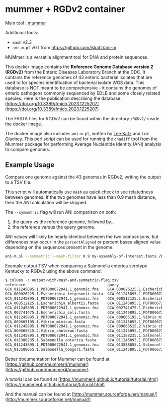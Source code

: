 # mummer + RGDv2 container

Main tool : [mummer](https://github.com/mummer4/mummer)

Additional tools:

- `mash` v2.3
- `ani-m.pl` v0.1 from https://github.com/lskatz/ani-m

MUMmer is a versatile alignment tool for DNA and protein sequences.

This docker image contains the **Reference Genome Database version 2 (RGDv2)** from the Enteric Diseases Laboratory Branch at the CDC. It contains the reference genomes of 43 enteric bacterial isolates that are used to for species identification of bacterial isolate WGS data. This database is NOT meant to be comprehensive - it contains the genomes of enteric pathogens commonly sequenced by EDLB and some closely related species. Here is the publication describing the database: [https://doi.org/10.3389/fmicb.2023.1225207](https://doi.org/10.3389/fmicb.2023.1225207)

The FASTA files for RGDv2 can be found within the directory `/RGDv2/` inside the docker image.

The docker image also includes `ani-m.pl`, written by [Lee Katz](@lskatz) and Lori Gladney. This perl script can be used for running the `dnadiff` tool from the Mummer package for performing Average Nucleotide Identity (ANI) analysis to compare genomes.

## Example Usage

Compare one genome against the 43 genomes in RGDv2, writing the output to a TSV file.

This script will automatically use `mash` as quick check to see relatedness between genomes. If the two genomes have less than 0.9 mash distance, then the ANI calculation will be skipped.

The `--symmetric` flag will run ANI comparison on both:

 1. the query vs the reference genome, followed by...
 2. the reference versus the query genome.

 ANI values will likely be nearly identical between the two comparisons, but differences may occur in the `percentAligned` or percent bases aligned value depending on the sequences present in the genome.

```bash
ani-m.pl --symmetric --mash-filter 0.9 my-assembly-of-interest.fasta /RGDv2/*.fasta | tee output.tsv
```

Example output TSV when comparing a Salmonella enterica serotype Kentucky to RGDv2 using the above command:

```bash
$ column -t output-with-mash-and-symmetric-flag.tsv 
reference                                     query                                         ANI      stdev  percentAligned
GCA_011245895.1_PDT000672941.1_genomic.fna    GCA_000026225.1.Escherichia_fergusonii.fasta  84.7423  3.93   33.1834
GCA_000026225.1.Escherichia_fergusonii.fasta  GCA_011245895.1_PDT000672941.1_genomic.fna    84.7485  3.97   35.6278
GCA_011245895.1_PDT000672941.1_genomic.fna    GCA_000512125.1.Escherichia_albertii.fasta    84.8404  3.72   32.5365
GCA_000512125.1.Escherichia_albertii.fasta    GCA_011245895.1_PDT000672941.1_genomic.fna    84.8391  3.72   34.8883
GCA_011245895.1_PDT000672941.1_genomic.fna    GCA_002741475.1.Escherichia_coli.fasta        84.7711  3.76   35.5718
GCA_002741475.1.Escherichia_coli.fasta        GCA_011245895.1_PDT000672941.1_genomic.fna    84.7762  3.76   35.8077
GCA_011245895.1_PDT000672941.1_genomic.fna    GCA_009665195.1.Vibrio_mimicus.fasta          89.4273  6.41   0.7529
GCA_009665195.1.Vibrio_mimicus.fasta          GCA_011245895.1_PDT000672941.1_genomic.fna    89.4215  6.40   1.5694
GCA_011245895.1_PDT000672941.1_genomic.fna    GCA_009665515.2.Vibrio_cholerae.fasta         93.7723  7.47   2.4096
GCA_009665515.2.Vibrio_cholerae.fasta         GCA_011245895.1_PDT000672941.1_genomic.fna    93.7724  7.52   3.0205
GCA_011245895.1_PDT000672941.1_genomic.fna    GCA_011388235.1.Salmonella_enterica.fasta     98.7341  3.42   88.7485
GCA_011388235.1.Salmonella_enterica.fasta     GCA_011245895.1_PDT000672941.1_genomic.fna    98.7335  2.79   94.5892
GCA_011245895.1_PDT000672941.1_genomic.fna    GCA_013588055.1.Salmonella_bongori.fasta      90.3425  2.99   73.3307
GCA_013588055.1.Salmonella_bongori.fasta      GCA_011245895.1_PDT000672941.1_genomic.fna    90.3405  2.95   81.9293

```

Better documentation for Mummer can be found at [https://github.com/mummer4/mummer](https://github.com/mummer4/mummer)

A tutorial can be found at [https://mummer4.github.io/tutorial/tutorial.html](https://mummer4.github.io/tutorial/tutorial.html)

And the manual can be found at [http://mummer.sourceforge.net/manual/](http://mummer.sourceforge.net/manual/)
